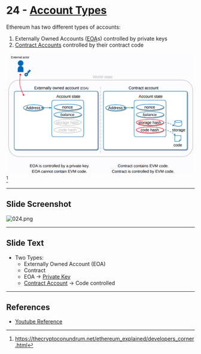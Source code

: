 # 24 - [Account Types](Account%20Types.md)

Ethereum has two different types of accounts:
1. Externally Owned Accounts ([EOA](EOA.md)s) controlled by private keys
2. [Contract Accounts](Contract%20Account.md) controlled by their contract code

![](account-types.png)[^1]

___
## Slide Screenshot
![024.png](../../images/1.Ethereum%20101/024.png)
___
## Slide Text
- Two Types:
	- Externally Owned Account (EOA)
	- Contract
	- EOA -> [Private Key](Private%20Key.md)
	- [Contract Account](Contract%20Account.md) -> Code controlled
___
## References
- [Youtube Reference](https://youtu.be/zIeBfuXxuWs?t=169)

[^1]:https://thecryptoconundrum.net/ethereum_explained/developers_corner.html